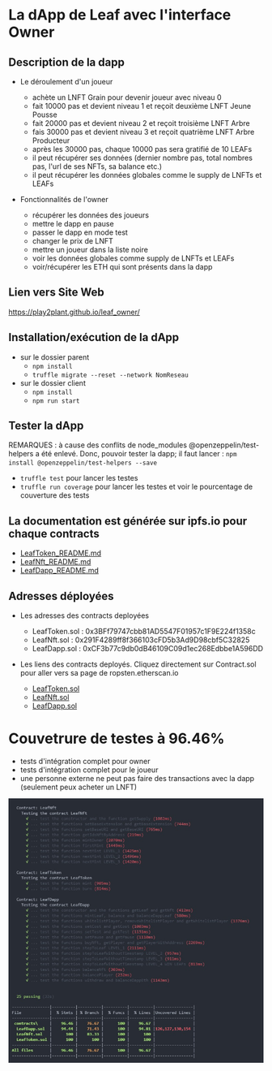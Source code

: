 # La dApp de Leaf avec l'interface Owner

## Description de la dapp
- Le déroulement d'un joueur
  - achète un LNFT Grain pour devenir joueur avec niveau 0
  - fait 10000 pas et devient niveau 1 et reçoit deuxième LNFT Jeune Pousse
  - fait 20000 pas et devient niveau 2 et reçoit troisième LNFT Arbre
  - fais 30000 pas et devient niveau 3 et reçoit quatrième LNFT Arbre Producteur
  - après les 30000 pas, chaque 10000 pas sera gratifié de 10 LEAFs
  - il peut récupérer ses données (dernier nombre pas, total nombres pas, l'url de ses NFTs, sa balance etc.)
  - il peut récupérer les données globales comme le supply de LNFTs et LEAFs
 
- Fonctionnalités de l'owner
  - récupérer les données des joueurs
  - mettre le dapp en pause
  - passer le dapp en mode test
  - changer le prix de LNFT
  - mettre un joueur dans la liste noire
  - voir les données globales comme supply de LNFTs et LEAFs
  - voir/récupérer les ETH qui sont présents dans la dapp

## Lien vers Site Web
https://play2plant.github.io/leaf_owner/

## Installation/exécution de la dApp
- sur le dossier parent
  - `npm install`
  - `truffle migrate --reset --network NomReseau`
- sur le dossier client
  - `npm install`
  - `npm run start`
  
## Tester la dApp
REMARQUES : à cause des conflits de node_modules @openzeppelin/test-helpers a été enlevé. Donc, pouvoir tester la dapp; il faut lancer :
  `npm install @openzeppelin/test-helpers --save`
  
- `truffle test` pour lancer les testes
- `truffle run coverage` pour lancer les testes et voir le pourcentage de couverture des tests

## La documentation est générée sur ipfs.io pour chaque contracts
- [LeafToken_README.md](https://ipfs.io/ipfs/QmQrJhTsEgLgkqSL3nhSLFqceXJczfZzSfTy3NMsWhQdEn)
- [LeafNft_README.md](https://ipfs.io/ipfs/QmdoCigjx7EiGb1wid6BHmaZk9iqwWq3qoR6PxwVEatH3W)
- [LeafDapp_README.md](https://ipfs.io/ipfs/QmfYCzzauCN6iYpsvHAJ74WisGv6HWVZcTqz2WRyqUFYkK)

## Adresses déployées

- Les adresses des contracts deployées
  - LeafToken.sol : 0x3BFf79747cbb81AD5547F01957c1F9E224f1358c
  - LeafNft.sol   : 0x291F4289ff8f366103cFD5b3Ad9D98cbf5C32825
  - LeafDapp.sol  : 0xCF3b77c9db0dB46109C09d1ec268Edbbe1A596DD

- Les liens des contracts deployés. Cliquez directement sur Contract.sol pour aller vers sa page de ropsten.etherscan.io
  - [LeafToken.sol](https://ropsten.etherscan.io/token/0x3BFf79747cbb81AD5547F01957c1F9E224f1358c)
  - [LeafNft.sol](https://ropsten.etherscan.io/token/0x291F4289ff8f366103cFD5b3Ad9D98cbf5C32825)
  - [LeafDapp.sol](https://ropsten.etherscan.io/address/0xCF3b77c9db0dB46109C09d1ec268Edbbe1A596DD)

# Couvetrure de testes à 96.46%
- tests d'intégration complet pour owner
- tests d'intégration complet pour le joueur
- une personne externe ne peut pas faire des transactions avec la dapp (seulement peux acheter un LNFT)
<img src="https://github.com/AramArDev/leaf_dapp/blob/main/documents/tests_coverage.jpg" alt="drawing" width="600"/>


